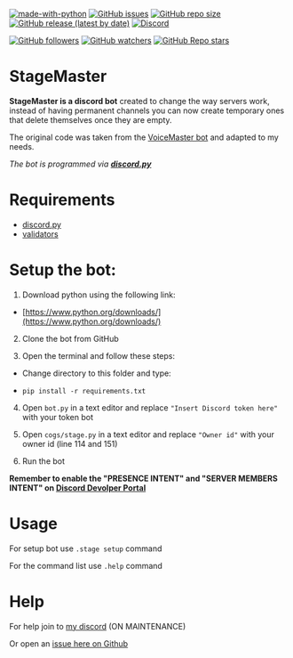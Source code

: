[![made-with-python](https://img.shields.io/badge/Made%20with-Python-1f425f.svg)](https://www.python.org/)
[![GitHub issues](https://img.shields.io/github/issues/Matt0550/StageMaster-Discord-Bot)](https://github.com/Matt0550/StageMaster-Discord-Bot/issues)
[![GitHub repo size](https://img.shields.io/github/repo-size/Matt0550/StageMaster-Discord-Bot)](https://github.com/Matt0550/StageMaster-Discord-Bot/)
[![GitHub release (latest by date)](https://img.shields.io/github/downloads/Matt0550/StageMaster-Discord-Bot/latest/total)](https://github.com/Matt0550/StageMaster-Discord-Bot/releases)
[![Discord](https://img.shields.io/discord/828990499507404820)](https://discord.gg/5WrVyQKWAr)

[![GitHub followers](https://img.shields.io/github/followers/Matt0550?style=social)](https://github.com/Matt0550?tab=followers)
[![GitHub watchers](https://img.shields.io/github/watchers/Matt0550/StageMaster-Discord-Bot?style=social)](https://github.com/Matt0550/StageMaster-Discord-Bot/watchers)
[![GitHub Repo stars](https://img.shields.io/github/stars/Matt0550/StageMaster-Discord-Bot?style=social)](https://github.com/Matt0550/StageMaster-Discord-Bot/stargazers)
# StageMaster

**StageMaster is a discord bot** created to change the way servers work, instead of having permanent channels you can now create temporary ones that delete themselves once they are empty.

The original code was taken from the [VoiceMaster bot](https://github.com/SamSanai/VoiceMaster-Discord-Bot) and adapted to my needs.

_The bot is programmed via [**discord.py**](https://pypi.org/project/discord.py/)_
# Requirements
- [discord.py](https://pypi.org/project/discord.py/)
- [validators](https://pypi.org/project/validators/)
# Setup the bot:

1. Download python using the following link:

- [https://www.python.org/downloads/](https://www.python.org/downloads/)

2. Clone the bot from GitHub

3. Open the terminal and follow these steps:

- Change directory to this folder and type:

- `pip install -r requirements.txt`

4. Open `bot.py` in a text editor and replace `"Insert Discord token here"` with your token bot

5. Open `cogs/stage.py` in a text editor and replace `"Owner id"` with your owner id (line 114 and 151)

6. Run the bot

**Remember to enable the "PRESENCE INTENT" and "SERVER MEMBERS INTENT" on [Discord Devolper Portal](https://discord.com/developers/applications/)**
# Usage
For setup bot use `.stage setup` command

For the command list use `.help` command

# Help
For help join to [my discord](https://discord.gg/5WrVyQKWAr) (ON MAINTENANCE)

Or open an [issue here on Github](https://github.com/Matt0550/StageMaster-Discord-Bot/issues)
